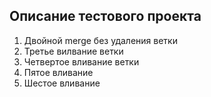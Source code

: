 ## Описание тестового проекта

1. Двойной merge без удаления ветки
2. Третье вилвание ветки
3. Четвертое вливание ветки
4. Пятое вливание
5. Шестое вливание